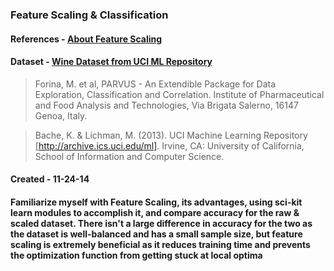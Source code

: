 ### Feature Scaling & Classification

#### References - [About Feature Scaling](http://sebastianraschka.com/Articles/2014_about_feature_scaling.html#sections)
#### Dataset  - [Wine Dataset from UCI ML Repository](http://archive.ics.uci.edu/ml/datasets/Wine)
> Forina, M. et al, PARVUS - An Extendible Package for Data Exploration, Classification and Correlation. Institute of Pharmaceutical and Food Analysis and Technologies, Via Brigata Salerno, 16147 Genoa, Italy.

> Bache, K. & Lichman, M. (2013). UCI Machine Learning Repository [http://archive.ics.uci.edu/ml]. Irvine, CA: University of California, School of Information and Computer Science.
#### Created - 11-24-14

#### Familiarize myself with Feature Scaling, its advantages, using sci-kit learn modules to accomplish it, and compare accuracy for the raw & scaled dataset. There isn't a large difference in accuracy for the two as the dataset is well-balanced and has a small sample size, but feature scaling is extremely beneficial as it reduces training time and prevents the optimization function from getting stuck at local optima